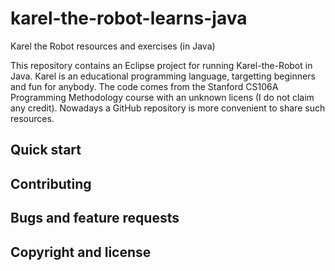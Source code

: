 karel-the-robot-learns-java
===========================

Karel the Robot resources and exercises (in Java)

This repository contains an Eclipse project for running Karel-the-Robot in Java. Karel is an educational programming language, targetting beginners and fun for anybody. The code comes from the Stanford CS106A Programming Methodology course with an unknown licens (I do not claim any credit). Nowadays a GitHub repository is more convenient to share such resources. 

## Quick start



## Contributing

## Bugs and feature requests

## Copyright and license

